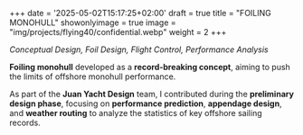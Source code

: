 +++
date = '2025-05-02T15:17:25+02:00'
draft = true
title = "FOILING MONOHULL"
showonlyimage = true
image = "img/projects/flying40/confidential.webp"
weight = 2
+++

*Conceptual Design, Foil Design, Flight Control, Performance Analysis*

<!--more-->

**Foiling monohull** developed as a **record-breaking concept**, aiming to push the limits of offshore monohull performance.

As part of the **Juan Yacht Design** team, I contributed during the **preliminary design phase**, focusing on **performance prediction**, **appendage design**, and **weather routing** to analyze the statistics of key offshore sailing records.

